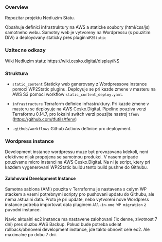### Overview

Repozitar projektu Nedluzim Statu.

Obsahuje definici infrastruktury na AWS a staticke soubory (html/css/js) samotneho webu. Samotny web je vytvoreny na 
Wordpressu (s pouzitim DiVi) a deployovany staticky pres plugin `WP2Static`

### Uzitecne odkazy

Wiki Nedluzim statu: https://wiki.cesko.digital/display/NS

### Struktura
- `static_content` Staticky web generovany z Wordpressove instance pomoci WP2Static pluginu. 
  Deployuje se pri kazde zmene v masteru na AWS S3 pomoci workflow `static_content_deploy.yaml`.
  
- `infrastructure` Terraform definice infrastruktury. Pri kazde zmene v masteru se deployuje na AWS Cesko.Digital. 
  Pipeline pouziva verzi Terraformu 0.14.7, pro lokalni switch verzi pouzijte nastroj `tfenv` (https://github.com/tfutils/tfenv)

- `.github/workflows` Github Actions definice pro deployment.

### Wordpress instance

Development instance wordpressu muze byt provozovana kdekoli, neni efektivne nijak propojena se samotnou produkci.
 V nasem pripade pouzivame micro instanci na AWS Cesko.Digital. Na ni je script, ktery pri kazdem vygenerovani 
WP2Static buildu tento build pushne do Githubu. 

#### Zalohovani Development Instance

Samotna sablona (AMI) pouzita v Terraformu je nastavena s celym WP stackem a vsemi potrebnymi scripty pro pushovani 
updatu do Githubu, ale nema aktualni data. Proto je pri update, nebo vytvoreni nove Wordpress instance potreba importovat 
data pluginem `All-in-one WP migration` z puvodni instance.

Navic aktualni ec2 instance ma nastavene zalohovani (1x denne, zivotnost 7 dni) pres sluzbu AWS Backup. Pokud bude 
potreba udelat rollback/obnoveni development instance, jde takto obnovit cele ec2. Ale maximalne po dobu 7 dni.